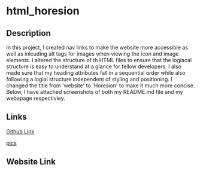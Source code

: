 # html_horesion

## Description

In this  project, I created nav links to make the website more accessible as well as inlcuding alt tags for images when viewing the icon and image elements. I altered the structure of th HTML files to ensure that the logiacal structure is easy to understand at a glance for fellow developers. I also made sure that my heading attributes fall in a sequential order while also following a logial structure independent of styling and positioning. I changed the title from 'website' to 'Horesion' to make it much more concise. Below, I have attached screenshots of both my README.md file and my webapage respectivley.


## Links


[Github Link](https://github.com/NazKena/html_horesion)


[pics](./02-Challenge/Develop/assets/images/127.0.0.1_5500_02-Challenge_Develop_index.html.png)




## Website Link

